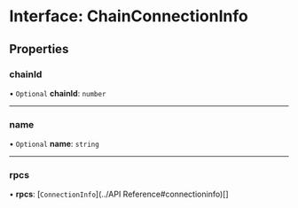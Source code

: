# Interface: ChainConnectionInfo

## Properties

### chainId

• `Optional` **chainId**: `number`

___

### name

• `Optional` **name**: `string`

___

### rpcs

• **rpcs**: [`ConnectionInfo`](../API Reference#connectioninfo)[]
